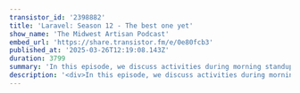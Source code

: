 ```yaml
---
transistor_id: '2398882'
title: 'Laravel: Season 12 - The best one yet'
show_name: 'The Midwest Artisan Podcast'
embed_url: 'https://share.transistor.fm/e/0e80fcb3'
published_at: '2025-03-26T12:19:08.143Z'
duration: 3799
summary: 'In this episode, we discuss activities during morning standups like playing bomberman, we both tried Laravel Cloud for our personal sites, and some API Patterns for when to return 404s.'
description: '<div>In this episode, we discuss activities during morning standups like playing bomberman, we both tried Laravel Cloud for our personal sites, and some API Patterns for when to return 404s.</div>'
---
```

